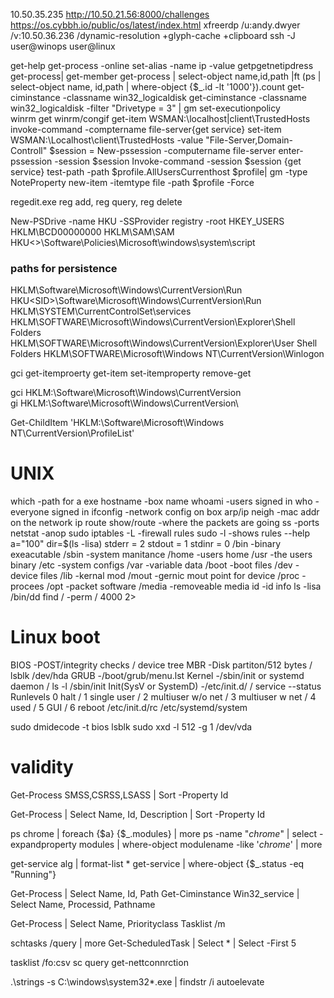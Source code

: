 10.50.35.235
http://10.50.21.56:8000/challenges
https://os.cybbh.io/public/os/latest/index.html
xfreerdp /u:andy.dwyer /v:10.50.36.236 /dynamic-resolution +glyph-cache +clipboard
ssh -J user@winops user@linux


get-help get-process -online
set-alias -name ip -value getpgetnetipdress
get-process| get-member
get-process | select-object name,id,path |ft 
(ps | select-object name, id,path | where-object {$_.id -lt '1000'}).count
get-ciminstance -classname win32_logicaldisk
get-ciminstance -classname win32_logicaldisk -filter "Drivetype = 3" | gm
set-executionpolicy  
winrm get winrm/congif
get-item WSMAN:\localhost|client\TrustedHosts
invoke-command -comptername file-server{get service}
set-item WSMAN:\Localhost\client\TrustedHosts -value "File-Server,Domain-Controll"
$session = New-pssession -computername file-server
enter-pssession -session $session
Invoke-command -session $session {get service}
test-path -path $profile.AllUsersCurrenthost
$profile| gm -type NoteProperty
new-item -itemtype file -path $profile -Force


regedit.exe
reg add, reg query, reg delete

New-PSDrive -name HKU -SSProvider registry -root HKEY_USERS
HKLM\BCD00000000
HKLM\SAM\SAM
HKU\<>\Software\Policies\Microsoft\windows\system\script
### paths for persistence
HKLM\Software\Microsoft\Windows\CurrentVersion\Run
HKU\<SID>\Software\Microsoft\Windows\CurrentVersion\Run
HKLM\SYSTEM\CurrentControlSet\services
HKLM\SOFTWARE\Microsoft\Windows\CurrentVersion\Explorer\Shell Folders
HKLM\SOFTWARE\Microsoft\Windows\CurrentVersion\Explorer\User Shell Folders
HKLM\SOFTWARE\Microsoft\Windows NT\CurrentVersion\Winlogon

gci
get-itemproerty
get-item
set-itemproperty remove-get  

gci HKLM:\Software\Microsoft\Windows\CurrentVersion\
gi HKLM:\Software\Microsoft\Windows\CurrentVersion\

Get-ChildItem 'HKLM:\Software\Microsoft\Windows NT\CurrentVersion\ProfileList'


# UNIX
which -path for a exe 
hostname -box name
whoami -users signed in
who -everyone signed in
ifconfig -network config on box
arp/ip neigh -mac addr on the network
ip route show/route -where the packets are going
ss -ports
netstat -anop 
sudo iptables -L -firewall rules
sudo -l -shows rules
--help 
a="100"
dir=$(ls -lisa)
stderr = 2 
stdout = 1
stdinr = 0
/bin -binary exeacutable
/sbin -system manitance
/home -users home
/usr -the users binary
/etc -system configs
/var -variable data
/boot -boot files
/dev -device files
/lib -kernal mod
/mout -gernic mout point for device
/proc -procees 
/opt -packet software
/media -removeable media 
id -id info 
ls -lisa /bin/dd
find / -perm / 4000 2>


# Linux boot
BIOS -POST/integrity checks / device tree
MBR  -Disk partiton/512 bytes / lsblk /dev/hda
GRUB  -/boot/grub/menu.lst
Kernel  -/sbin/init or systemd daemon / ls -l /sbin/init 
Init(SysV or SystemD) -/etc/init.d/ / service --status
Runlevels 0 halt / 1 single user / 2 multiuser w/o net / 3 multiuser w net / 4 used / 5 GUI / 6 reboot
          /etc/init.d/rc     /etc/systemd/system

sudo dmidecode -t bios
lsblk
sudo xxd -l 512 -g 1 /dev/vda

# validity
Get-Process SMSS,CSRSS,LSASS | Sort -Property Id

Get-Process | Select Name, Id, Description | Sort -Property Id

ps chrome | foreach {$a} {$_.modules} | more
ps -name "*chrome*" | select -expandproperty modules | where-object modulename -like '*chrome*' | more

get-service alg | format-list *
get-service | where-object {$_.status -eq "Running"}

Get-Process | Select Name, Id, Path
Get-Ciminstance Win32_service | Select Name, Processid, Pathname

Get-Process | Select Name, Priorityclass
Tasklist /m


schtasks /query | more
Get-ScheduledTask | Select * | Select -First 5

tasklist /fo:csv
sc query 
get-nettconnrction

.\strings -s C:\windows\system32\*.exe | findstr /i autoelevate

